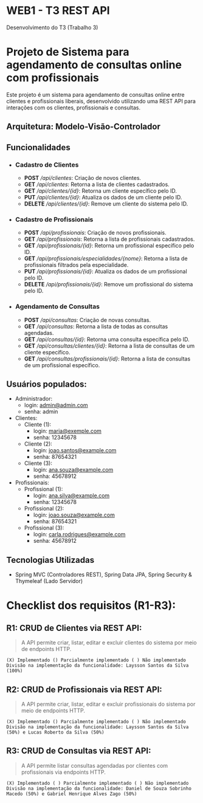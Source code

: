 # WEB1 - T3 REST API
Desenvolvimento do T3  (Trabalho 3)

# Projeto de Sistema para agendamento de consultas online com profissionais
Este projeto é um sistema para agendamento de consultas online entre clientes e profissionais liberais, desenvolvido utilizando uma REST API para interações com os clientes, profissionais e consultas.

## Arquitetura: Modelo-Visão-Controlador

## Funcionalidades
- ### Cadastro de Clientes
  - **POST** _/api/clientes_: Criação de novos clientes.
  - **GET** _/api/clientes_: Retorna a lista de clientes cadastrados.
  - **GET** _/api/clientes/{id}_: Retorna um cliente específico pelo ID.
  - **PUT** _/api/clientes/{id}_: Atualiza os dados de um cliente pelo ID.
  - **DELETE** _/api/clientes/{id}_: Remove um cliente do sistema pelo ID.
- ### Cadastro de Profissionais
  - **POST** _/api/profissionais_: Criação de novos profissionais.
  - **GET** _/api/profissionais_: Retorna a lista de profissionais cadastrados.
  - **GET** _/api/profissionais/{id}_: Retorna um profissional específico pelo ID.
  - **GET** _/api/profissionais/especialidades/{nome}_: Retorna a lista de profissionais filtrados pela especialidade.
  - **PUT** _/api/profissionais/{id}_: Atualiza os dados de um profissional pelo ID.
  - **DELETE** _/api/profissionais/{id}_: Remove um profissional do sistema pelo ID.
- ### Agendamento de Consultas
  - **POST** _/api/consultas_: Criação de novas consultas.
  - **GET** _/api/consultas_: Retorna a lista de todas as consultas agendadas.
  - **GET** _/api/consultas/{id}_: Retorna uma consulta específica pelo ID.
  - **GET** _/api/consultas/clientes/{id}_: Retorna a lista de consultas de um cliente específico.
  - **GET** _/api/consultas/profissionais/{id}_: Retorna a lista de consultas de um profissional específico.


## Usuários populados:
- Administrador:
  - login: admin@admin.com
  - senha: admin
- Clientes:
  - Cliente (1):
    - login: maria@exemple.com
    - senha: 12345678
  - Cliente (2):
    - login: joao.santos@example.com
    - senha: 87654321
  - Cliente (3):
    - login: ana.souza@example.com
    - senha: 45678912
- Profissionais:
  - Profissional (1):
    - login: ana.silva@example.com
    - senha: 12345678
  - Profissional (2):
    - login: joao.souza@example.com
    - senha: 87654321
  - Profissional (3):
    - login: carla.rodrigues@example.com
    - senha: 45678912
## Tecnologias Utilizadas
  - Spring MVC (Controladores REST), Spring Data JPA, Spring Security & Thymeleaf (Lado
  Servidor)

# Checklist dos requisitos (R1-R3):

## R1: CRUD de Clientes via REST API:
> A API permite criar, listar, editar e excluir clientes do sistema por meio de endpoints HTTP.
```
(X) Implementado () Parcialmente implementado ( ) Não implementado
Divisão na implementação da funcionalidade: Laysson Santos da Silva (100%)
```
## R2: CRUD de Profissionais via REST API:
> A API permite criar, listar, editar e excluir profissionais do sistema por meio de endpoints HTTP.
```
(X) Implementado () Parcialmente implementado ( ) Não implementado
Divisão na implementação da funcionalidade: Laysson Santos da Silva (50%) e Lucas Roberto da Silva (50%)
```
## R3: CRUD de Consultas via REST API:
> A API permite listar consultas agendadas por clientes com profissionais via endpoints HTTP.
```
(X) Implementado ( ) Parcialmente implementado ( ) Não implementado
Divisão na implementação da funcionalidade: Daniel de Souza Sobrinho Macedo (50%) e Gabriel Henrique Alves Zago (50%)
